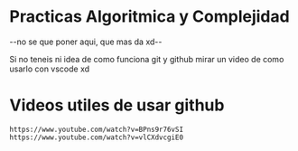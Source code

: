 # Practicas Algoritmica y Complejidad

--no se que poner aqui, que mas da xd--

Si no teneis ni idea de como funciona git y github mirar un video de como usarlo con vscode xd

# Videos utiles de usar github
    https://www.youtube.com/watch?v=BPns9r76vSI
    https://www.youtube.com/watch?v=vlCXdvcgiE0